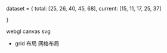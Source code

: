 dataset = {
    total: [25, 26, 40, 45, 68],
    current: [15, 11, 17, 25, 37]

}

webgl canvas svg


- grid 布局  网格布局

